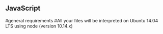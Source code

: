 ## JavaScript
#general requirements
#All your files will be interpreted on Ubuntu 14.04 LTS using node (version 10.14.x)

